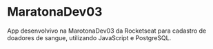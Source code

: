 # MaratonaDev03
App desenvolvivo na MarotonaDev03 da Rocketseat para cadastro de doadores de sangue, utilizando JavaScript e PostgreSQL.
